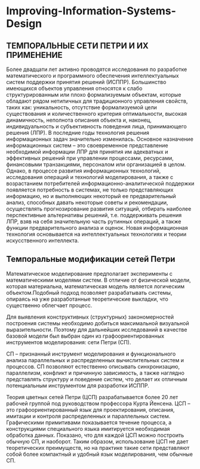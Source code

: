 # Improving-Information-Systems-Design
## ТЕМПОРАЛЬНЫЕ СЕТИ ПЕТРИ И ИХ ПРИМЕНЕНИЕ
Более двадцати лет активно проводятся исследования по разработке математического и программного обеспечения интеллектуальных систем поддержки принятия решений (ИСППР).
Большинство имеющихся объектов управления относятся к слабо структурированным или плохо
формализуемым объектам, которые обладают рядом нетипичных для традиционного управления свойств,
таких как: уникальность, отсутствие формализуемой цели существования и количественного критерия
оптимальности, высокая динамичность, неполнота описания объекта и, наконец, индивидуальность и
субъективность поведения лица, принимающего решения (ЛПР).
В последние годы технология решения информационных задач значительно изменилась. Основное
назначение информационных систем – это своевременное представление необходимой информации ЛПР
для принятия им адекватных и эффективных решений при управлении процессами, ресурсами,
финансовыми транзакциями, персоналом или организацией в целом. Однако, в процессе развития
информационных технологий, исследования операций и технологий моделирования, а также с
возрастанием потребителей информационно-аналитической поддержки появляется потребность в
системах, не только представляющих информацию, но и выполняющих некоторый ее предварительный
анализ, способных давать некоторые советы и рекомендации, осуществлять прогнозирование развития
ситуаций, отбирать наиболее перспективные альтернативы решений, т.е. поддерживать решения ЛПР,
взяв на себя значительную часть рутинных операций, а также функции предварительного анализа и оценок.
Новая информационная технология основывается на интеллектуальных технологиях и теории
искусственного интеллекта. 

## Темпоральные модификации сетей Петри

Математическое моделирование предполагает эксперименты с математическими моделями систем. В
отличие от физической модели, которая материальна, математическая модель является логическим
объектом.Подобный подход позволяет разрабатывать системы, опираясь на уже разработанные
теоретические выкладки, что существенно облегчает процесс.

Для выявления конструктивных (структурных) закономерностей построения системы необходимо добиться максимальной визуальной выразительности. Поэтому для дальнейших исследований в качестве базовой модели был выбран один из графоориентированных инструментов моделирования: сети Петри (СП).

СП – признанный инструмент моделирования и функционального анализа параллельных и
распределенных вычислительных систем и процессов. СП позволяют естественно описывать
синхронизацию, параллелизм, конфликт и причинную зависимость, а также наглядно представлять
структуру и поведение систем, что делает их отличным потенциальным инструментом для разработки
ИСППР.

Теория цветных сетей Петри (ЦСП) разрабатывается более 20 лет рабочей группой под руководством профессора Курта Йенсена. ЦСП – это графоориентированный язык для проектирования, описания, имитации и контроля распределенных и параллельных систем. Графическими примитивами показывается течение процесса, а конструкциями специального языка имитируется необходимая обработка данных. Показано, что для каждой ЦСП можно построить обычную СП, и наоборот. Таким образом, использование ЦСП не дает теоретических преимуществ, но на практике такие сети представляют собой более компактный и удобный язык моделирования, чем обычные СП.
